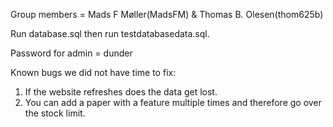 Group members = Mads F Møller(MadsFM) & Thomas B. Olesen(thom625b)

Run database.sql then run testdatabasedata.sql.


Password for admin = dunder

Known bugs we did not have time to fix:
1. If the website refreshes does the data get lost.
2. You can add a paper with a feature multiple times and therefore go over the stock limit.
